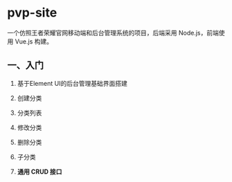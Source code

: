 # pvp-site
一个仿照王者荣耀官网移动端和后台管理系统的项目，后端采用 Node.js，前端使用 Vue.js 构建。

## 一、入门
1. 基于Element UI的后台管理基础界面搭建

2. 创建分类
3. 分类列表
4. 修改分类
5. 删除分类
6. 子分类

7. **通用 CRUD 接口**
